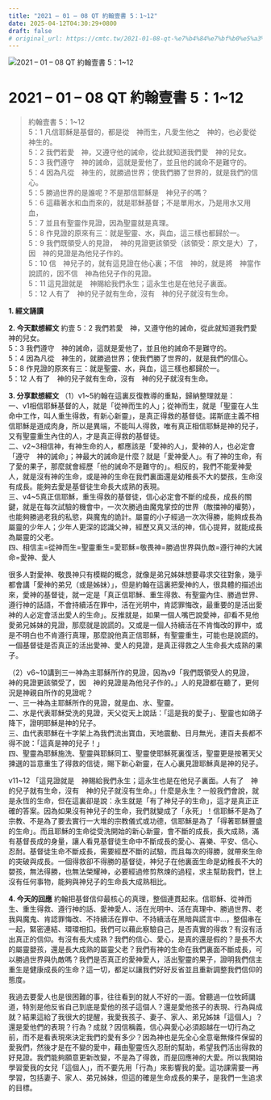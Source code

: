 ```yaml
---
title: "2021 – 01 – 08 QT 約翰壹書 5：1~12"
date: 2025-04-12T04:30:29+0800
draft: false
# original_url: https://cmtc.tw/2021-01-08-qt-%e7%b4%84%e7%bf%b0%e5%a3%b9%e6%9b%b8-5%ef%bc%9a112
---
```


![2021 – 01 – 08 QT 約翰壹書 5：1\~12](/images/qt.jpg   "2021 – 01 – 08 QT 約翰壹書 5：1\~12")

# 2021 – 01 – 08 QT 約翰壹書 5：1\~12

> 約翰壹書 5：1\~12  
> 5：1 凡信耶穌是基督的，都是從　神而生，凡愛生他之　神的，也必愛從　神生的。  
> 5：2 我們若愛　神，又遵守他的誡命，從此就知道我們愛　神的兒女。  
> 5：3 我們遵守　神的誡命，這就是愛他了，並且他的誡命不是難守的。  
> 5：4 因為凡從　神生的，就勝過世界；使我們勝了世界的，就是我們的信心。  
> 5：5 勝過世界的是誰呢？不是那信耶穌是　神兒子的嗎？  
> 5：6 這藉著水和血而來的，就是耶穌基督；不是單用水，乃是用水又用血，  
> 5：7 並且有聖靈作見證，因為聖靈就是真理。  
> 5：8 作見證的原來有三：就是聖靈、水，與血，這三樣也都歸於一。  
> 5：9 我們既領受人的見證，　神的見證更該領受（該領受：原文是大）了，因　神的見證是為他兒子作的。  
> 5：10 信　神兒子的，就有這見證在他心裏；不信　神的，就是將　神當作說謊的，因不信　神為他兒子作的見證。  
> 5：11 這見證就是　神賜給我們永生；這永生也是在他兒子裏面。  
> 5：12 人有了　神的兒子就有生命，沒有　神的兒子就沒有生命。

**1. 經文誦讀**

**2.  今天默想經文**
約壹 5：2 我們若愛　神，又遵守他的誡命，從此就知道我們愛　神的兒女。  
5：3 我們遵守　神的誡命，這就是愛他了，並且他的誡命不是難守的。  
5：4 因為凡從　神生的，就勝過世界；使我們勝了世界的，就是我們的信心。  
5：8 作見證的原來有三：就是聖靈、水，與血，這三樣也都歸於一。  
5：12 人有了　神的兒子就有生命，沒有　神的兒子就沒有生命。

**3. 分享默想經文**
（1）v1\~5約翰在這裏反復教導的重點，歸納整理就是：  
一、v1相信耶穌基督的人，就是「從神而生的人」；從神而生，就是「聖靈在人生命中工作，叫人重生得救，有新心新靈」，是真正得救的基督徒。諾斯底主義不相信耶穌是道成肉身，所以是異端，不能叫人得救，唯有真正相信耶穌是神的兒子，又有聖靈重生內住的人，才是真正得救的基督徒。  
二、v2\~3相信神，有神生命的人，都應該是「愛神的人」，愛神的人，也必定會「遵守　神的誡命」；神最大的誡命是什麼？就是「愛神愛人」。有了神的生命，有了愛的果子，那麼就會經歷「他的誡命不是難守的」。相反的，我們不能愛神愛人，就是沒有神的生命，或是神的生命在我們裏面還是幼稚長不大的嬰孩，生命沒有成長。能夠去愛是基督徒生命長大成熟的表現。  
三、v4\~5真正信耶穌，重生得救的基督徒，信心必定會不斷的成長，成長的關鍵，就是在每次試驗的機會中，一次次勝過由魔鬼掌控的世界（敵擋神的權勢），也能夠勝過老我的私慾，與魔鬼的詭計。屬靈的小子經過一次次得勝，能夠成長為屬靈的少年人；少年人更深的認識父神，經歷又真又活的神，信心提昇，就能成長為屬靈的父老。  
四、相信主=從神而生=聖靈重生=愛耶穌=敬畏神=勝過世界與仇敵=遵行神的大誡命=愛神、愛人

很多人對愛神、敬畏神只有模糊的概念，就像是弟兄姊妹想要尋求交往對象，幾乎都會講「愛神的弟兄（或是姊妹）」，但是約翰在這裏把愛神的人，很具體的描述出來，愛神的基督徒，就一定是「真正信耶穌、重生得救、有聖靈內住、勝過世界、遵行神的話語，不會持續活在罪中，活在光明中，肯認罪悔改，最重要的是活出愛神的人必定會活出愛人的生命」。反推就是，如果一個人嘴巴說愛神，卻看不見他愛弟兄姊妹的見證，那麼就是說謊的。又或是一個人持續活在不肯悔改的罪中，或是不明白也不肯遵行真理，那麼說他真正信耶穌，有聖靈重生，可能也是說謊的。一個基督徒是否真正的活出愛神、愛人的見證，是真正得救之人生命長大成熟的果子。

（2）v6\~10講到三一神為主耶穌所作的見證，因為v9「我們既領受人的見證，　神的見證更該領受了，因　神的見證是為他兒子作的。」人的見證都在聽了，更何況是神親自所作的見證呢？  
一、三一神為主耶穌所作的見證，就是血、水、聖靈。  
二、水是代表耶穌受洗的見證，天父從天上說話：「這是我的愛子」、聖靈也如鴿子降下，證明耶穌是神的兒子。  
三、血代表耶穌在十字架上為我們流出寶血，天地震動、日月無光，連百夫長都不得不說：「這真是神的兒子！」  
四、聖靈為耶穌施洗、聖靈與耶穌同工、聖靈使耶穌死裏復活，聖靈更是按著天父揀選的旨意重生了得救的信徒，賜下新心新靈，在人心裏見證耶穌真是神的兒子。

v11\~12 「這見證就是　神賜給我們永生；這永生也是在他兒子裏面。人有了　神的兒子就有生命，沒有　神的兒子就沒有生命。」什麼是永生？一般我們會說，就是永恆的生命，但在這裏卻是說：永生就是「有了神兒子的生命」，這才是真正正確的答案。因為如果沒有神兒子的生命，我們就變成了「永死」！信耶穌不是為了宗教、不是為了要去實行一大堆的宗教儀式或功德，信耶穌是為了「得著耶穌豐盛的生命」。而且耶穌的生命從受洗開始的新心新靈，會不斷的成長，長大成熟，滿有基督長成的身量，讓人看見基督徒生命中不斷成長的愛心、喜樂、平安、信心、忍耐。基督徒生命不斷成長，需要經歷不斷的試驗，而且每次的得勝，就帶來生命的突破與成長。一個得救卻不得勝的基督徒，神兒子在他裏面生命是幼稚長不大的嬰孩，無法得勝，也無法榮耀神，必要經過修剪熬煉的過程，求主幫助我們，世上沒有任何事物，能夠與神兒子的生命長大成熟相比。

**4. 今天的回應**
約翰把基督信仰最核心的真理，整個連貫起來。信耶穌、從神而生、重生得救、遵行神的話、愛神愛人、活在光明中、活在真理中、勝過世界、老我與魔鬼、肯認罪悔改、不持續活在罪中、不持續活在黑暗與謊言中…，整個串在一起，緊密連結、環環相扣。我們可以藉此察驗自己，是否真實的得救？有沒有活出真正的信仰。有沒有長大成熟？我們的信心、愛心，是真的還是假的？是長不大的屬靈嬰孩，還是長大成熟的屬靈父老？我們有神的生命在我們裏面不斷成長，可以勝過世界與仇敵嗎？我們是否真正的愛神愛人，活出聖靈的果子，證明我們信主重生是健康成長的生命？這一切，都足以讓我們好好反省並且重新調整我們信仰的態度。

我過去要愛人也是很困難的事，往往看到的就人不好的一面。曾聽過一位牧師講道，特別是他反省自己到底是愛他的孩子這個人？還是愛他孩子的表現、行為與成就？結果這給了我很大的提醒，我愛我孩子、妻子、家人、弟兄姊妹「這個人」？還是愛他們的表現？行為？成就？因信稱義，信心與愛心必須超越在一切行為之前，而不是看表現來決定我們的愛有多少？因為神也是先全心全意毫無條件保留的愛我們，然後才是在不變的愛中，藉由聖靈恆久忍耐的幫助，希望我們活出得救的好見證。我們能夠願意更新改變，不是為了得救，而是回應神的大愛。所以我開始學習愛我的女兒「這個人」，而不要先用「行為」來影響我的愛。這功課需要一再學習，包括妻子、家人、弟兄姊妹，但這的確是生命成長的果子，是我們一生追求的目標。
